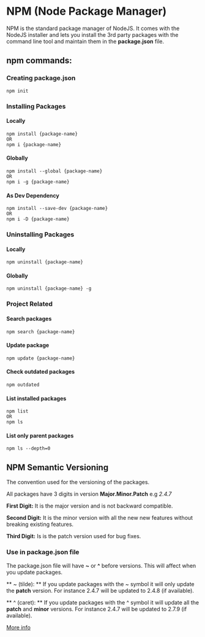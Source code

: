 # NPM (Node Package Manager)
NPM is the standard package manager of NodeJS. It comes with the NodeJS installer and lets you install the 3rd party packages with the command line tool and maintain them in the **package.json** file.

## npm commands:

### Creating package.json
` npm init `

### Installing Packages
#### Locally
``` 
npm install {package-name} 
OR 
npm i {package-name}
```

#### Globally
```
npm install --global {package-name} 
OR 
npm i -g {package-name}
```

#### As Dev Dependency
``` 
npm install --save-dev {package-name} 
OR
npm i -D {package-name}
``` 

### Uninstalling Packages
#### Locally
` npm uninstall {package-name} `

#### Globally
` npm uninstall {package-name} -g `

### Project Related
#### Search packages
` npm search {package-name} `
#### Update package
` npm update {package-name} `

#### Check outdated packages
` npm outdated `

#### List installed packages
``` 
npm list 
OR 
npm ls
``` 

#### List only parent packages
` npm ls --depth=0 `


## NPM Semantic Versioning
The convention used for the versioning of the packages.

All packages have 3 digits in version **Major.Minor.Patch** e.g *2.4.7*

**First Digit:** It is the major version and is not backward compatible.

**Second Digit:** It is the minor version with all the new new features without breaking existing features.

**Third Digit:** Is is the patch version used for bug fixes.

### Use in package.json file
The package.json file will have **~** or **^** before versions. This will affect when you update packages.

** ~ (tilde): ** If you update packages with the ~ symbol it will only update the **patch** version. For instance 2.4.7 will be updated to 2.4.8 (if available).

** ^ (caret): ** If you update packages with the ^ symbol it will update all the **patch** and **minor** versions. For instance 2.4.7 will be updated to 2.7.9 (if available).


[More info](https://docs.npmjs.com/about-semantic-versioning)